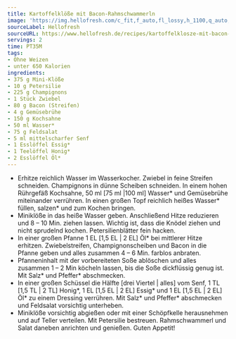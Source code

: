 ```yaml
---
title: Kartoffelklöße mit Bacon-Rahmschwammerln
image: 'https://img.hellofresh.com/c_fit,f_auto,fl_lossy,h_1100,q_auto,w_2600/hellofresh_s3/image/kartoffelklosze-mit-bacon-rahmschwammerln-091a0481.jpg'
sourceLabel: Hellofresh
sourceURL: https://www.hellofresh.de/recipes/kartoffelklosze-mit-bacon-rahmschwammerln-631a02a8837df2d6af04e5b9
servings: 2
time: PT35M
tags:
- Ohne Weizen
- unter 650 Kalorien
ingredients:
- 375 g Mini-Klöße
- 10 g Petersilie
- 225 g Champignons
- 1 Stück Zwiebel
- 80 g Bacon (Streifen)
- 4 g Gemüsebrühe
- 150 g Kochsahne
- 50 ml Wasser*
- 75 g Feldsalat
- 5 ml mittelscharfer Senf
- 1 Esslöffel Essig*
- 1 Teelöffel Honig*
- 2 Esslöffel Öl*
---
```


- Erhitze reichlich Wasser im Wasserkocher.  Zwiebel in feine Streifen schneiden.  Champignons in dünne Scheiben schneiden.  In einem hohen Rührgefäß Kochsahne, 50 ml [75 ml |100 ml] Wasser\* und Gemüsebrühe miteinander verrühren.  In einen großen Topf reichlich heißes Wasser\* füllen, salzen\* und zum Kochen bringen.
- Miniklöße in das heiße Wasser geben. Anschließend Hitze reduzieren und 8 – 10 Min. ziehen lassen. Wichtig ist, dass die Knödel ziehen und nicht sprudelnd kochen.  Petersilienblätter fein hacken.
- In einer großen Pfanne 1 EL [1,5 EL | 2 EL]  Öl\* bei mittlerer Hitze erhitzen. Zwiebelstreifen, Champignonscheiben und Bacon in die Pfanne geben und alles zusammen 4 – 6 Min. farblos anbraten.
- Pfanneninhalt mit der vorbereiteten Soße ablöschen und alles zusammen 1 – 2 Min köcheln lassen, bis die Soße dickflüssig genug ist. Mit Salz\* und Pfeffer\* abschmecken.
- In einer großen Schüssel die Hälfte [drei Viertel | alles] vom Senf, 1 TL [1,5 TL | 2 TL] Honig\*, 1 EL [1,5 EL | 2 EL] Essig\* und 1 EL [1,5 EL | 2 EL]  Öl\*  zu einem Dressing verrühren. Mit Salz\* und Pfeffer\* abschmecken und Feldsalat vorsichtig unterheben.
- Miniklöße vorsichtig abgießen oder mit einer Schöpfkelle herausnehmen und auf Teller verteilen. Mit Petersilie bestreuen. Rahmschwammerl und Salat daneben anrichten und genießen.  Guten Appetit!
